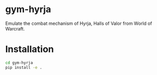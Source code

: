 # gym-hyrja

Emulate the combat mechanism of Hyrja, Halls of Valor from World of Warcraft.

# Installation

```bash
cd gym-hyrja
pip install -e .
```
